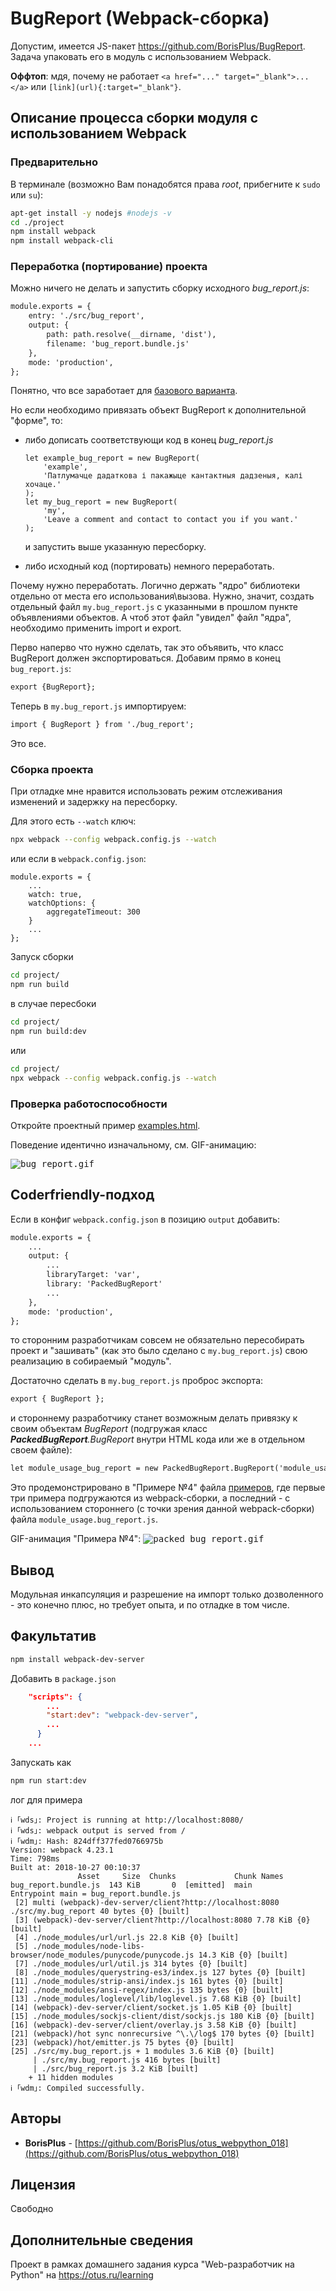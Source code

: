 # BugReport (Webpack-сборка)

Допустим, имеется JS-пакет <a href="https://github.com/BorisPlus/BugReport" target="_blank">https://github.com/BorisPlus/BugReport</a>. Задача упаковать его в модуль с использованием Webpack.
 
 **Оффтоп**: мдя, почему не работает `<a href="..." target="_blank">...</a>` или `[link](url){:target="_blank"}`.


## Описание процесса сборки модуля с использованием Webpack

### Предварительно

В терминале (возможно Вам понадобятся права _root_, прибегните к `sudo` или `su`):

```bash
apt-get install -y nodejs #nodejs -v
cd ./project
npm install webpack
npm install webpack-cli
```

### Переработка (портирование) проекта

Можно ничего не делать и запустить сборку исходного _bug_report.js_:
```html
module.exports = {
    entry: './src/bug_report',
    output: {
        path: path.resolve(__dirname, 'dist'),
        filename: 'bug_report.bundle.js'
    },
    mode: 'production',
};
```

Понятно, что все заработает для <a href="https://github.com/BorisPlus/BugReport#базовый-вариант" target="_blank">базового варианта</a>.

Но если необходимо привязать объект BugReport к дополнительной "форме", то:
* либо дописать соответствующи код в конец _bug_report.js_
    ```
    let example_bug_report = new BugReport(
        'example',
        'Патлумачце дадаткова і пакажыце кантактныя дадзеныя, калі хочаце.'
    );
    let my_bug_report = new BugReport(
        'my',
        'Leave a comment and contact to contact you if you want.'
    );
    ```
  и запустить выше указанную пересборку.
  
* либо исходный код (портировать) немного переработать.

Почему нужно переработать. Логично держать "ядро" библиотеки отдельно от места его использования\вызова. Нужно, значит, создать отдельный файл `my.bug_report.js` с указанными в прошлом пункте объявлениями объектов. А чтоб этот файл "увидел" файл "ядра", необходимо применить import и export.

Перво наперво что нужно сделать, так это объявить, что класс BugReport должен экспортироваться. Добавим прямо в конец `bug_report.js`:

```html
export {BugReport};
```

Теперь в `my.bug_report.js` импортируем:

```html
import { BugReport } from './bug_report';
```

Это все.

### Сборка проекта

При отладке мне нравится использовать режим отслеживания изменений и задержку на пересборку.

Для этого есть `--watch` ключ:

```bash
npx webpack --config webpack.config.js --watch
```

или если в `webpack.config.json`:

```
module.exports = {
    ...
    watch: true,
    watchOptions: {
        aggregateTimeout: 300
    }
    ...
};
```

Запуск сборки

```bash
cd project/
npm run build
```
<khb>
в случае пересбоки

```bash
cd project/
npm run build:dev
```

или

```bash
cd project/
npx webpack --config webpack.config.js --watch
```
</khb>

### Проверка работоспособности

Откройте проектный пример <a href="https://github.com/BorisPlus/otus_webpython_018/blob/master/project/examples/examples.html" target="_blank">examples.html</a>.

Поведение идентично изначальному, см. GIF-анимацию:

<kbd><img src='README.files/img/animate/bug_report.gif' title='bug_report.gif'></kbd>

## Coderfriendly-подход

Если в конфиг `webpack.config.json` в позицию `output` добавить:

```html
module.exports = {
    ...
    output: {
        ...
        libraryTarget: 'var',
        library: 'PackedBugReport'
        ...
    },
    mode: 'production',
};
```

то сторонним разработчикам совсем не обязательно пересобирать проект и "зашивать" (как это было сделано с `my.bug_report.js`) свою реализацию в собираемый "модуль". 

Достаточно сделать в `my.bug_report.js` проброс экспорта:

```html
export { BugReport };
```

и стороннему разработчику станет возможным делать привязку к своим объектам _BugReport_ (подгружая класс _**PackedBugReport**.BugReport_ внутри HTML кода или же в отдельном своем файле):

```html
let module_usage_bug_report = new PackedBugReport.BugReport('module_usage');
```

Это продемонстрировано в "Примере №4" файла <a href="https://github.com/BorisPlus/otus_webpython_018/project/examples/examples.html" target="_blank">примеров</a>, где первые три примера подгружаются из webpack-сборки, а последний - с использованием стороннего (с точки зрения данной webpack-сборки) файла `module_usage.bug_report.js`.

GIF-анимация "Примера №4":
<kbd><img src='README.files/img/animate/packed_bug_report.gif' title='packed_bug_report.gif'></kbd>

## Вывод

Модульная инкапсуляция и разрешение на импорт только дозволенного - это конечно плюс, но требует опыта, и по отладке в том числе.

## Факультатив

```bash
npm install webpack-dev-server
```

Добавить в `package.json`
```json
    "scripts": {
        ...
        "start:dev": "webpack-dev-server",
        ...
      }
    ...
```

Запускать как

```bash
npm run start:dev
```

лог для примера

```
ℹ ｢wds｣: Project is running at http://localhost:8080/
ℹ ｢wds｣: webpack output is served from /
ℹ ｢wdm｣: Hash: 824dff377fed0766975b
Version: webpack 4.23.1
Time: 798ms
Built at: 2018-10-27 00:10:37
               Asset     Size  Chunks             Chunk Names
bug_report.bundle.js  143 KiB       0  [emitted]  main
Entrypoint main = bug_report.bundle.js
 [2] multi (webpack)-dev-server/client?http://localhost:8080 ./src/my.bug_report 40 bytes {0} [built]
 [3] (webpack)-dev-server/client?http://localhost:8080 7.78 KiB {0} [built]
 [4] ./node_modules/url/url.js 22.8 KiB {0} [built]
 [5] ./node_modules/node-libs-browser/node_modules/punycode/punycode.js 14.3 KiB {0} [built]
 [7] ./node_modules/url/util.js 314 bytes {0} [built]
 [8] ./node_modules/querystring-es3/index.js 127 bytes {0} [built]
[11] ./node_modules/strip-ansi/index.js 161 bytes {0} [built]
[12] ./node_modules/ansi-regex/index.js 135 bytes {0} [built]
[13] ./node_modules/loglevel/lib/loglevel.js 7.68 KiB {0} [built]
[14] (webpack)-dev-server/client/socket.js 1.05 KiB {0} [built]
[15] ./node_modules/sockjs-client/dist/sockjs.js 180 KiB {0} [built]
[16] (webpack)-dev-server/client/overlay.js 3.58 KiB {0} [built]
[21] (webpack)/hot sync nonrecursive ^\.\/log$ 170 bytes {0} [built]
[23] (webpack)/hot/emitter.js 75 bytes {0} [built]
[25] ./src/my.bug_report.js + 1 modules 3.6 KiB {0} [built]
     | ./src/my.bug_report.js 416 bytes [built]
     | ./src/bug_report.js 3.2 KiB [built]
    + 11 hidden modules
ℹ ｢wdm｣: Compiled successfully.
```

## Авторы

* **BorisPlus** - [https://github.com/BorisPlus/otus_webpython_018](https://github.com/BorisPlus/otus_webpython_018)

## Лицензия

Свободно

## Дополнительные сведения

Проект в рамках домашнего задания курса "Web-разработчик на Python" на https://otus.ru/learning
